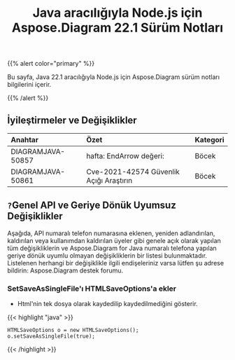 ﻿---
title: Java aracılığıyla Node.js için Aspose.Diagram 22.1 Sürüm Notları
type: docs
weight: 27
url: /tr/java/aspose-diagram-for-node-js-via-java-22-1-release-notes/
---
{{% alert color="primary" %}}

Bu sayfa, Java 22.1 aracılığıyla Node.js için Aspose.Diagram sürüm notları bilgilerini içerir.

{{% /alert %}}
## **İyileştirmeler ve Değişiklikler**

|**Anahtar**|**Özet**|**Kategori**|
|:- |:- |:- |
|DIAGRAMJAVA-50857|hafta: EndArrow değeri:|Böcek|
|DIAGRAMJAVA-50861|Cve-2021-42574 Güvenlik Açığı Araştırın|Böcek|

## `?`**Genel API ve Geriye Dönük Uyumsuz Değişiklikler**
Aşağıda, API numaralı telefon numarasına eklenen, yeniden adlandırılan, kaldırılan veya kullanımdan kaldırılan üyeler gibi genele açık olarak yapılan tüm değişikliklerin ve Aspose.Diagram for Java numaralı telefona yapılan geriye dönük uyumlu olmayan değişikliklerin bir listesi bulunmaktadır. Listelenen herhangi bir değişiklikle ilgili endişeleriniz varsa lütfen şu adrese bildirin: Aspose.Diagram destek forumu.

### **SetSaveAsSingleFile'ı HTMLSaveOptions'a ekler**
- Html'nin tek dosya olarak kaydedilip kaydedilmediğini gösterir.

{{< highlight "java" >}}

    HTMLSaveOptions o = new HTMLSaveOptions();    
    o.setSaveAsSingleFile(true);

{{< /highlight >}}

